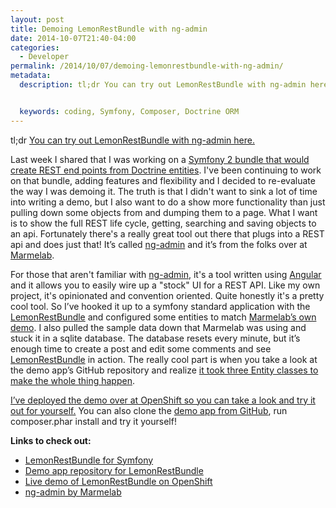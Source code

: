 ```yaml
---
layout: post
title: Demoing LemonRestBundle with ng-admin
date: 2014-10-07T21:40-04:00
categories:
  - Developer
permalink: /2014/10/07/demoing-lemonrestbundle-with-ng-admin/
metadata:
  description: tl;dr You can try out LemonRestBundle with ng-admin here.


  keywords: coding, Symfony, Composer, Doctrine ORM
---
```

tl;dr [You can try out LemonRestBundle with ng-admin here.](http://restdemo-stanlemon.rhcloud.com/#)

Last week I shared that I was working on a [Symfony 2 bundle that would create REST end points from Doctrine entities](github.com/stanlemon/rest-bundle). I've been continuing to work on that bundle, adding features and flexibility and I decided to re-evaluate the way I was demoing it. The truth is that I didn't want to sink a lot of time into writing a demo, but I also want to do a show more functionality than just pulling down some objects from and dumping them to a page. What I want is to show the full REST life cycle, getting, searching and saving objects to an api. Fortunately there's a really great tool out there that plugs into a REST api and does just that! It’s called [ng-admin](https://github.com/marmelab/ng-admin) and it’s from the folks over at [Marmelab](http://marmelab.com/).

For those that aren't familiar with [ng-admin](https://github.com/marmelab/ng-admin), it's a tool written using [Angular](https://angularjs.org/) and it allows you to easily wire up a "stock" UI for a REST API. Like my own project, it's opinionated and convention oriented. Quite honestly it's a pretty cool tool. So I’ve hooked it up to a symfony standard application with the [LemonRestBundle](github.com/stanlemon/rest-bundle) and configured some entities to match [Marmelab’s own demo](ng-admin.marmelab.com). I also pulled the sample data down that Marmelab was using and stuck it in a sqlite database. The database resets every minute, but it’s enough time to create a post and edit some comments and see [LemonRestBundle](https://github.com/stanlemon/rest-bundle) in action. The really cool part is when you take a look at the demo app’s GitHub repository and realize [it took three Entity classes to make the whole thing happen](https://github.com/stanlemon/rest-demo-app/tree/master/src/Lemon/RestDemoBundle/Entity).

[I’ve deployed the demo over at OpenShift so you can take a look and try it out for yourself.](http://restdemo-stanlemon.rhcloud.com/#/list/post) You can also clone the [demo app from GitHub](https://github.com/stanlemon/rest-demo-app), run composer.phar install and try it yourself!

**Links to check out:**

*   [LemonRestBundle for Symfony](http://github.com/stanlemon/rest-bundle)
*   [Demo app repository for LemonRestBundle](http://github.com/stanlemon/rest-demo-app)
*   [Live demo of LemonRestBundle on OpenShift](http://restdemo-stanlemon.rhcloud.com)
*   [ng-admin by Marmelab](https://github.com/marmelab/ng-admin)
